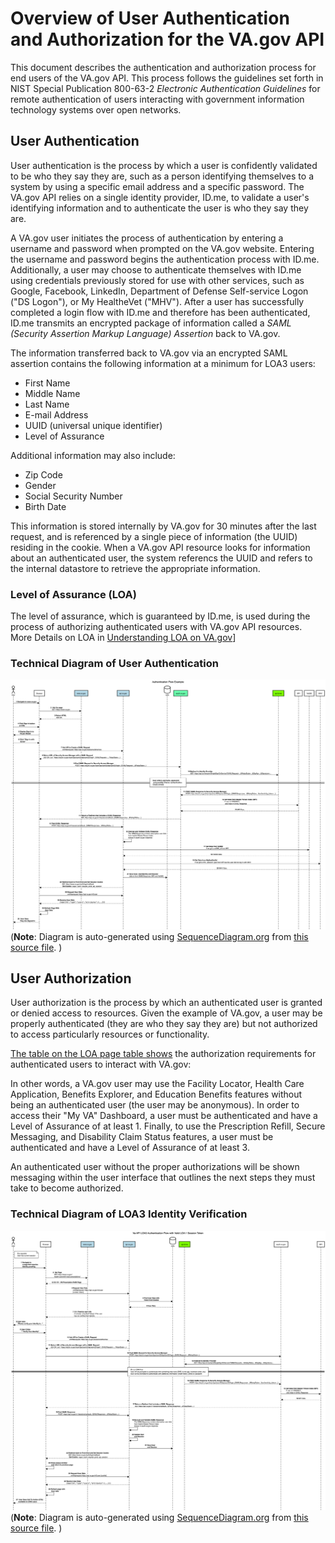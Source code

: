 # Overview of User Authentication and Authorization for the VA.gov API
This document describes the authentication and authorization process for end users of the VA.gov API.  This process follows the guidelines set forth in NIST Special Publication 800-63-2 *Electronic Authentication Guidelines* for remote authentication of users interacting with government information technology systems over open networks. 

## User Authentication

User authentication is the process by which a user is confidently validated to be who they say they are, such as a person identifying themselves to a system by using a specific email address and a specific password.  The VA.gov API relies on a single identity provider, ID.me, to validate a user's identifying information and to authenticate the user is who they say they are.

A VA.gov user initiates the process of authentication by entering a username and password when prompted on the VA.gov website. Entering the username and password begins the authentication process with ID.me.  Additionally, a user may choose to authenticate themselves with ID.me using credentials previously stored for use with other services, such as Google, Facebook, LinkedIn, Department of Defense Self-service Logon ("DS Logon"), or My HealtheVet ("MHV"). After a user has successfully completed a login flow with ID.me and therefore has been authenticated, ID.me transmits an encrypted package of information called a *SAML (Security Assertion Markup Language) Assertion* back to VA.gov. 

The information transferred back to VA.gov via an encrypted SAML assertion contains the following information at a minimum for LOA3 users:
- First Name
- Middle Name
- Last Name
- E-mail Address
- UUID (universal unique identifier)
- Level of Assurance

Additional information may also include:
- Zip Code
- Gender
- Social Security Number
- Birth Date

This information is stored internally by VA.gov for 30 minutes after the last request, and is referenced by a single piece of information (the UUID) residing in the cookie.  When a VA.gov API resource looks for information about an authenticated user, the system referencs the UUID and refers to the internal datastore to retrieve the appropriate information. 

### Level of Assurance (LOA)
The level of assurance, which is guaranteed by ID.me, is used during the process of authorizing authenticated users with VA.gov API resources.
More Details on LOA in [Understanding LOA on VA.gov](understanding-LOA-on-vetsdotgov.md)]


### Technical Diagram of User Authentication
![Current Authentication Flow](https://github.com/department-of-veterans-affairs/va.gov-team/blob/master/products/identity/login/reference-documents/idme/authentication.png)
(**Note**: Diagram is auto-generated using [SequenceDiagram.org](http://sequencediagram.org) from [this source file](https://github.com/department-of-veterans-affairs/va.gov-team/blob/master/products/identity/login/reference-documents/idme/authentication.uml). )

## User Authorization

User authorization is the process by which an authenticated user is granted or denied access to resources. Given the example of VA.gov, a user may be properly authenticated (they are who they say they are) but not authorized to access particularly resources or functionality.  

[The table on the LOA page table shows](understanding-LOA-on-vetsdotgov.md#vetsgov-features) the authorization requirements for authenticated users to interact with VA.gov:

In other words, a VA.gov user may use the Facility Locator, Health Care Application, Benefits Explorer, and Education Benefits features without being an authenticated user (the user may be anonymous).  In order to access their "My VA" Dashboard, a user must be authenticated and have a Level of Assurance of at least 1.  Finally, to use the Prescription Refill, Secure Messaging, and Disability Claim Status features, a user must be authenticated and have a Level of Assurance of at least 3.

An authenticated user without the proper authorizations will be shown messaging within the user interface that outlines the next steps they must take to become authorized.

### Technical Diagram of LOA3 Identity Verification
![Current LOA3 Authorization Flow](https://github.com/department-of-veterans-affairs/va.gov-team/blob/master/products/identity/login/reference-documents/idme/verification.png)
(**Note**: Diagram is auto-generated using [SequenceDiagram.org](http://sequencediagram.org) from [this source file](https://github.com/department-of-veterans-affairs/va.gov-team/blob/master/products/identity/login/reference-documents/idme/verification.uml). )
